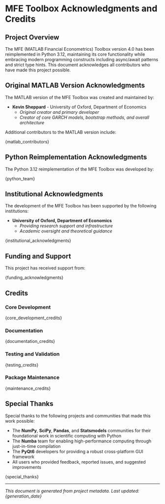 # MFE Toolbox Acknowledgments and Credits

## Project Overview
The MFE (MATLAB Financial Econometrics) Toolbox version 4.0 has been reimplemented in Python 3.12, maintaining its core functionality while embracing modern programming constructs including async/await patterns and strict type hints. This document acknowledges all contributors who have made this project possible.

## Original MATLAB Version Acknowledgments

The MATLAB version of the MFE Toolbox was created and maintained by:

- **Kevin Sheppard** - University of Oxford, Department of Economics
  - *Original creator and primary developer*
  - *Creator of core GARCH models, bootstrap methods, and overall architecture*

Additional contributors to the MATLAB version include:

{matlab_contributors}

## Python Reimplementation Acknowledgments

The Python 3.12 reimplementation of the MFE Toolbox was developed by:

{python_team}

## Institutional Acknowledgments

The development of the MFE Toolbox has been supported by the following institutions:

- **University of Oxford, Department of Economics**
  - *Providing research support and infrastructure*
  - *Academic oversight and theoretical guidance*

{institutional_acknowledgments}

## Funding and Support

This project has received support from:

{funding_acknowledgments}

## Credits

### Core Development
{core_development_credits}

### Documentation
{documentation_credits}

### Testing and Validation
{testing_credits}

### Package Maintenance
{maintenance_credits}

## Special Thanks

Special thanks to the following projects and communities that made this work possible:

- The **NumPy**, **SciPy**, **Pandas**, and **Statsmodels** communities for their foundational work in scientific computing with Python
- The **Numba** team for enabling high-performance computing through just-in-time compilation
- The **PyQt6** developers for providing a robust cross-platform GUI framework
- All users who provided feedback, reported issues, and suggested improvements

{special_thanks}

---

*This document is generated from project metadata. Last updated: {generation_date}*